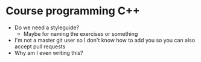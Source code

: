 # Course programming C++

- Do we need a styleguide?
  - Maybe for naming the exercises or something
- I'm not a master git user so I don't know how to add you so you can also accept pull requests
- Why am I even writing this?
